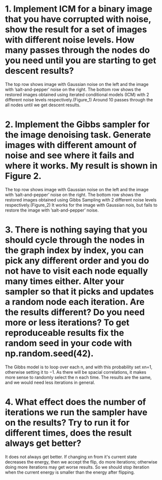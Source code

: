 # 1. Implement ICM for a binary image that you have corrupted with noise, show the result for a set of images with different noise levels. How many passes through the nodes do you need until you are starting to get descent results?

The top row shows image with Gaussian noise on the left and the image with ’salt-and-pepper’ noise on the right. The bottom row shows the restored images obtained using iterated conditional models (ICM) with 2 different noise levels respectively.(Figure_1)
Around 10 passes through the all nodes until we get descent results.

# 2. Implement the Gibbs sampler for the image denoising task. Generate images with different amount of noise and see where it fails and where it works. My result is shown in Figure 2.

The top row shows image with Gaussian noise on the left and the image with ’salt-and-pepper’ noise on the right. The bottom row shows the restored images obtained using Gibbs Sampling with 2 different noise levels respectively.(Figure_2)
It works for the image with Gaussian nois, but fails to restore the image with ’salt-and-pepper’ noise.

# 3. There is nothing saying that you should cycle through the nodes in the graph index by index, you can pick any different order and you do not have to visit each node equally many times either. Alter your sampler so that it picks and updates a random node each iteration. Are the results different? Do you need more or less iterations? To get reproduceable results fix the random seed in your code with np.random.seed(42).

The Gibbs model is to loop over each n, and with this probability set xn=1, otherwise setting it to −1. As there will be spacial correlations, it makes more sense to randomly select the n each time. The results are the same, and we would need less iterations in general.

# 4. What effect does the number of iterations we run the sampler have on the results? Try to run it for different times, does the result always get better?

It does not always get better. If changing xn from it's current state decreases the energy, then we accept the flip, do more iterations; otherwise doing more iterations may get worse results. So we should stop iteration when the current energy is smaller than the energy after flipping.
